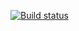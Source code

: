 [![Build status](https://ci.appveyor.com/api/projects/status/w43e16rscxe840a2?svg=true)](https://ci.appveyor.com/project/olganma/service)
